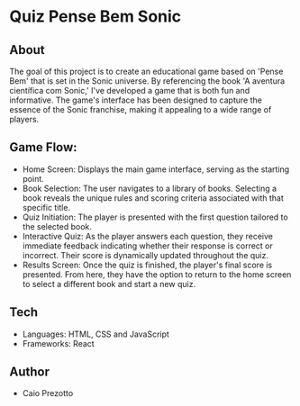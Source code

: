 # Quiz Pense Bem Sonic

## About
The goal of this project is to create an educational game based on 'Pense Bem' that is set in the Sonic universe. By referencing the book 'A aventura científica com Sonic,' I've developed a game that is both fun and informative. The game's interface has been designed to capture the essence of the Sonic franchise, making it appealing to a wide range of players.

## Game Flow:
- Home Screen: Displays the main game interface, serving as the starting point.
- Book Selection: The user navigates to a library of books. Selecting a book reveals the unique rules and scoring criteria associated with that specific title.
- Quiz Initiation: The player is presented with the first question tailored to the selected book.
- Interactive Quiz: As the player answers each question, they receive immediate feedback indicating whether their response is correct or incorrect. Their score is dynamically updated throughout the quiz.
- Results Screen: Once the quiz is finished, the player's final score is presented. From here, they have the option to return to the home screen to select a different book and start a new quiz.

## Tech
* Languages: HTML, CSS and JavaScript
* Frameworks: React
  
## Author
* Caio Prezotto
